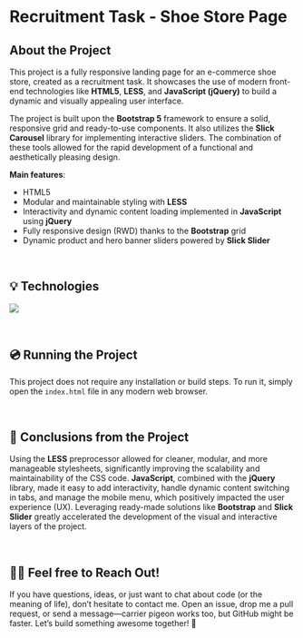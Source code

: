 # Recruitment Task - Shoe Store Page

## About the Project

This project is a fully responsive landing page for an e-commerce shoe store, created as a recruitment task. It showcases the use of modern front-end technologies like **HTML5**, **LESS**, and **JavaScript (jQuery)** to build a dynamic and visually appealing user interface.

The project is built upon the **Bootstrap 5** framework to ensure a solid, responsive grid and ready-to-use components. It also utilizes the **Slick Carousel** library for implementing interactive sliders. The combination of these tools allowed for the rapid development of a functional and aesthetically pleasing design.

**Main features**:
- HTML5
- Modular and maintainable styling with **LESS**
- Interactivity and dynamic content loading implemented in **JavaScript** using **jQuery**
- Fully responsive design (RWD) thanks to the **Bootstrap** grid
- Dynamic product and hero banner sliders powered by **Slick Slider**

&nbsp;
 
## 💡 Technologies
<img src="https://skillicons.dev/icons?i=html,css,less,javascript,jquery,bootstrap" /><br/>

&nbsp;
 
## 💿 Running the Project

This project does not require any installation or build steps. To run it, simply open the `index.html` file in any modern web browser.

&nbsp;

## 💭 Conclusions from the Project

Using the **LESS** preprocessor allowed for cleaner, modular, and more manageable stylesheets, significantly improving the scalability and maintainability of the CSS code. **JavaScript**, combined with the **jQuery** library, made it easy to add interactivity, handle dynamic content switching in tabs, and manage the mobile menu, which positively impacted the user experience (UX). Leveraging ready-made solutions like **Bootstrap** and **Slick Slider** greatly accelerated the development of the visual and interactive layers of the project.

&nbsp;

## 🙋‍♂️ Feel free to Reach Out!
If you have questions, ideas, or just want to chat about code (or the meaning of life), don’t hesitate to contact me. Open an issue, drop me a pull request, or send a message—carrier pigeon works too, but GitHub might be faster. Let’s build something awesome together! 🚀
